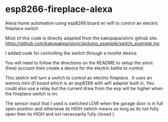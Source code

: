 # esp8266-fireplace-alexa
Alexa home automation using esp8266 board w/ wifi to control an electric fireplace switch 

Most of this code is directly adapted from the kakopapa/sinric github site.  
https://github.com/kakopappa/sinric/arduino_example/switch_example.ino

I added code for controlling the switch through a mosfet device 

You will need to follow the directions on the README to setup the sinric (free) account 
then create a device for the electric kettle to control.

This sketch will turn a switch to control an electric fireplace .   It uses an wemos mini d1 board which is an esp8266 
with wifi adapter built in.   You could also use a relay but the current draw from the esp will be higher when the fireplace 
switch is on. 

The sensor input that I used is switched LOW when the garage door is in full open position and otherwise its HIGH (which means as long as its not fully open then its HIGH and not necessarily fully closed ). 
